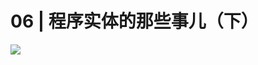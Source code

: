 # 06 | 程序实体的那些事儿（下）

![](https://static001.geekbang.org/resource/image/d2/36/d29184c8f85703252221487c96661b36.jpg)











